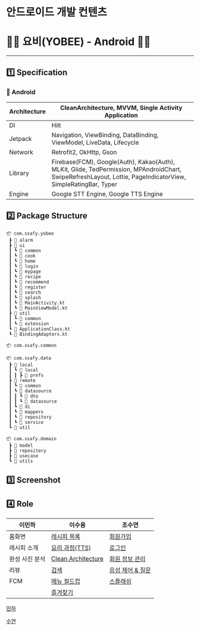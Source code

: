 # 안드로이드 개발 컨텐츠

# 👨‍🍳 요비(YOBEE) - Android 👨‍🍳

---

## 1️⃣ Specification

### 📱 Android

| Architecture | CleanArchitecture, MVVM, Single Activity Application |
| --- | --- |
| DI | Hilt |
| Jetpack | Navigation, ViewBinding, DataBinding, ViewModel, LiveData, Lifecycle |
| Network | Retrofit2, OkHttp, Gson |
| Library | Firebase(FCM), Google(Auth), Kakao(Auth), MLKit, Glide, TedPermission, MPAndroidChart, SwipeRefreshLayout, Lottie, PageIndicatorView, SimpleRatingBar, Typer |
| Engine | Google STT Engine, Google TTS Engine |

## 2️⃣ Package Structure

```
📦 com.ssafy.yobee
 ┣ 📂 alarm
 ┣ 📂 ui
 ┃ ┗ 📂 common
 ┃ ┗ 📂 cook
 ┃ ┗ 📂 home
 ┃ ┗ 📂 login
 ┃ ┗ 📂 mypage
 ┃ ┗ 📂 recipe
 ┃ ┗ 📂 recommend
 ┃ ┗ 📂 register
 ┃ ┗ 📂 search
 ┃ ┗ 📂 splash
 ┃ ┗ 📜 MainActivity.kt
 ┃ ┗ 📜 MainViewModel.kt
 ┣ 📂 util
 ┃ ┗ 📂 common
 ┃ ┗ 📂 extension
 ┗ 📜 ApplicationClass.kt
 ┗ 📜 BindingAdapters.kt

📦 com.ssafy.common

📦 com.ssafy.data
 ┣ 📂 local
 ┃ ┗ 📂 local
 ┃ ┃ ┣ 📂 prefs
 ┣ 📂 remote
 ┃ ┗ 📂 common
 ┃ ┗ 📂 datasource
 ┃ ┃ ┗ 📂 dto
 ┃ ┃ ┗ 📂 datasource
 ┃ ┗ 📂 di
 ┃ ┗ 📂 mappers
 ┃ ┗ 📂 repository
 ┃ ┗ 📂 service
 ┗ 📂 util

📦 com.ssafy.domain
 ┣ 📂 model
 ┣ 📂 repository
 ┣ 📂 usecase
 ┗ 📂 utils
```

## 3️⃣ Screenshot

## 4️⃣ Role

| 이민하 | 이수용 | 조수연 |
| --- | --- | --- |
| 홈화면 |  [레시피 목록](https://github.com/YOBEE-8th/.github/blob/main/profile/android_contents/recipe_list.md) | [회원가입](https://github.com/YOBEE-8th/.github/blob/main/profile/android_contents/register.md) |
| 레시피 소개 | [요리 과정(TTS)](https://github.com/YOBEE-8th/.github/blob/main/profile/android_contents/cook_progress.md) | [로그인](https://github.com/YOBEE-8th/.github/blob/main/profile/android_contents/login.md)
| 완성 사진 분석 | [Clean Architecture](https://github.com/YOBEE-8th/.github/blob/main/profile/android_contents/clean_architecture) | [회원 정보 관리](https://github.com/YOBEE-8th/.github/blob/main/profile/android_contents/account_management.md) |
| 리뷰 | [검색](https://github.com/YOBEE-8th/.github/blob/main/profile/android_contents/search.md) | [음성 제어 & 질문](https://github.com/YOBEE-8th/.github/blob/main/profile/android_contents/stt.md) |
| FCM | [메뉴 월드컵](https://github.com/YOBEE-8th/.github/blob/main/profile/android_contents/menu_worldcup.md) | [스플래쉬](https://github.com/YOBEE-8th/.github/blob/main/profile/android_contents/splash.md) |
| | [즐겨찾기](https://github.com/YOBEE-8th/.github/blob/main/profile/android_contents/favorite.md)

[민하](https://www.notion.so/67efde060900493f9f19512f70448390)

[수연](https://www.notion.so/84daefd7f26f4b5abf33bd0aa06ce3f7)
